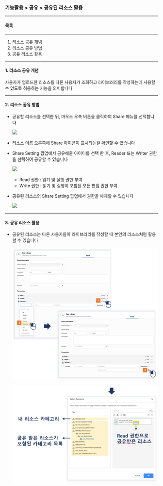 ### 기능활용 > 공유 > 공유된 리소스 활용



---
#### 목록
---

1. 리소스 공유 개념
2. 리소스 공유 방법
3. 공유 리소스 활용

---

#### 1. 리소스 공유 개념

사용자가 업로드한 리소스를 다른 사용자가 조회하고 라이브러리를 작성하는데 사용할 수 있도록 허용하는 기능을 의미합니다

---

#### 2. 리소스 공유 방법

- 공유할 리소스를 선택한 뒤, 마우스 우측 버튼을 클릭하여 Share 메뉴를 선택합니다

	![](./img/기본기능_03_라이브러리-35.png)

- 리소스 이름 오른쪽에 Share 아이콘이 표시되는걸 확인할 수 있습니다
- Share Setting 팝업에서 공유해줄 아이디를 선택 한 후, Reader 또는 Writer 권한을 선택하여 공유할 수 있습니다

	![](./img/기본기능_03_라이브러리-37.png)

	- Read 권한 : 읽기 및 실행 권한 부여
	- Write 권한 : 읽기 및 실행이 포함된 모든 편집 권한 부여

- 공유된 리소스의 Share Setting 팝업에서 권한을 해제할 수 있습니다

	![](./img/기본기능_03_라이브러리-38.png)

---

#### 3. 공유 리소스 활용

- 공유된 리소스는 다른 사용자들이 라이브러리를 작성할 때 본인의 리소스처럼 활용할 수 있습니다

	![](./img/기능활용_03_공유_03_공유리소스_활용-01.png)
	
	![](./img/기능활용_03_공유_03_공유리소스_활용-02.png)
	
	